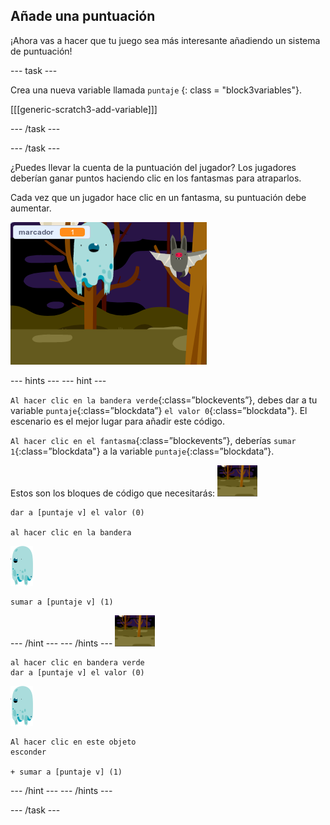 ## Añade una puntuación

¡Ahora vas a hacer que tu juego sea más interesante añadiendo un sistema de puntuación!

\--- task \---

Crea una nueva variable llamada `puntaje` {: class = "block3variables"}.

[[[generic-scratch3-add-variable]]]

\--- /task \---

\--- /task \---

¿Puedes llevar la cuenta de la puntuación del jugador? Los jugadores deberían ganar puntos haciendo clic en los fantasmas para atraparlos.

Cada vez que un jugador hace clic en un fantasma, su puntuación debe aumentar.

![Incrementar la puntuación](images/ghost-score-test.png)

\--- hints \--- \--- hint \---

`Al hacer clic en la bandera verde`{:class=”blockevents”}, debes dar a tu variable `puntaje`{:class=”blockdata”} `el valor 0`{:class=”blockdata"}. El escenario es el mejor lugar para añadir este código.

`Al hacer clic en el fantasma`{:class=”blockevents”}, deberías `sumar 1`{:class=”blockdata"} a la variable `puntaje`{:class=”blockdata”}.

Estos son los bloques de código que necesitarás: ![icono de fondo](images/ghost-backdrop.png)

```blocks3
dar a [puntaje v] el valor (0)

al hacer clic en la bandera
```

![sprite fantasma](images/ghost-sprite.png)

```blocks3
sumar a [puntaje v] (1)
```

\--- /hint \--- \--- /hints \--- ![icono de fondo](images/ghost-backdrop.png)

```blocks3
al hacer clic en bandera verde
dar a [puntaje v] el valor (0)
```

![sprite fantasma](images/ghost-sprite.png)

```blocks3
Al hacer clic en este objeto
esconder

+ sumar a [puntaje v] (1)
```

\--- /hint \--- \--- /hints \---

\--- /task \---